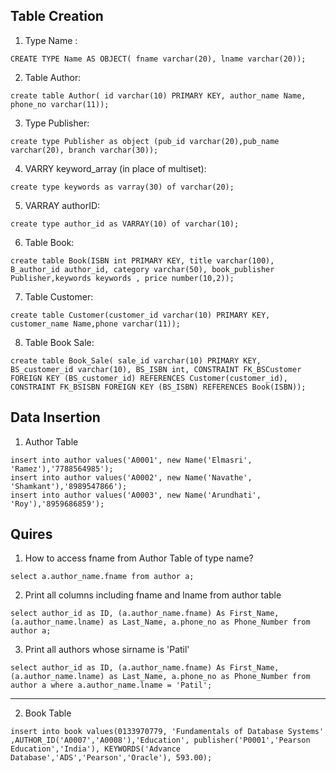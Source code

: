 ## Table Creation

1. Type Name :
```
CREATE TYPE Name AS OBJECT( fname varchar(20), lname varchar(20));
```  

2. Table Author:
```
create table Author( id varchar(10) PRIMARY KEY, author_name Name, phone_no varchar(11));
```

3. Type Publisher:
```
create type Publisher as object (pub_id varchar(20),pub_name varchar(20), branch varchar(30));
```

4. VARRY keyword_array (in place of multiset):

```
create type keywords as varray(30) of varchar(20);
```

5. VARRAY authorID:
```
create type author_id as VARRAY(10) of varchar(10);
```

6. Table Book:
```
create table Book(ISBN int PRIMARY KEY, title varchar(100), B_author_id author_id, category varchar(50), book_publisher Publisher,keywords keywords , price number(10,2));
```

7. Table Customer:
```
create table Customer(customer_id varchar(10) PRIMARY KEY, customer_name Name,phone varchar(11));
```

8. Table Book Sale:
```
create table Book_Sale( sale_id varchar(10) PRIMARY KEY, BS_customer_id varchar(10), BS_ISBN int, CONSTRAINT FK_BSCustomer FOREIGN KEY (BS_customer_id) REFERENCES Customer(customer_id), CONSTRAINT FK_BSISBN FOREIGN KEY (BS_ISBN) REFERENCES Book(ISBN));
```


## Data Insertion

1. Author Table
```
insert into author values('A0001', new Name('Elmasri', 'Ramez'),'7788564985');
insert into author values('A0002', new Name('Navathe', 'Shamkant'),'8989547866');
insert into author values('A0003', new Name('Arundhati', 'Roy'),'8959686859');
```

## Quires

1. How to access fname from Author Table of type name?
```
select a.author_name.fname from author a;
```

2. Print all columns including fname and lname from author table
```
select author_id as ID, (a.author_name.fname) As First_Name, (a.author_name.lname) as Last_Name, a.phone_no as Phone_Number from author a;
```

3. Print all authors whose sirname is 'Patil'
```
select author_id as ID, (a.author_name.fname) As First_Name, (a.author_name.lname) as Last_Name, a.phone_no as Phone_Number from author a where a.author_name.lname = 'Patil';
```

<hr>

2. Book Table

```
insert into book values(0133970779, 'Fundamentals of Database Systems' ,AUTHOR_ID('A0007','A0008'),'Education', publisher('P0001','Pearson Education','India'), KEYWORDS('Advance Database','ADS','Pearson','Oracle'), 593.00);
```